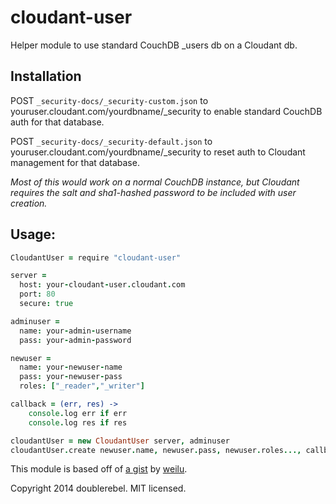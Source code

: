 # cloudant-user

Helper module to use standard CouchDB _users db on a Cloudant db.

## Installation
POST `_security-docs/_security-custom.json` to youruser.cloudant.com/yourdbname/_security to enable standard CouchDB auth for that database.

POST `_security-docs/_security-default.json` to youruser.cloudant.com/yourdbname/_security to reset auth to Cloudant management for that database.

*Most of this would work on a normal CouchDB instance, but Cloudant requires the salt and sha1-hashed password to be included with user creation.*

## Usage:

```coffee
CloudantUser = require "cloudant-user"

server =
  host: your-cloudant-user.cloudant.com
  port: 80
  secure: true

adminuser =
  name: your-admin-username
  pass: your-admin-password

newuser =
  name: your-newuser-name
  pass: your-newuser-pass
  roles: ["_reader","_writer"]

callback = (err, res) ->
    console.log err if err
    console.log res if res

cloudantUser = new CloudantUser server, adminuser
cloudantUser.create newuser.name, newuser.pass, newuser.roles..., callback
```

This module is based off of [a gist](https://gist.github.com/weilu/10445007) by [weilu](https://github.com/weilu).

Copyright 2014 doublerebel.  MIT licensed.
